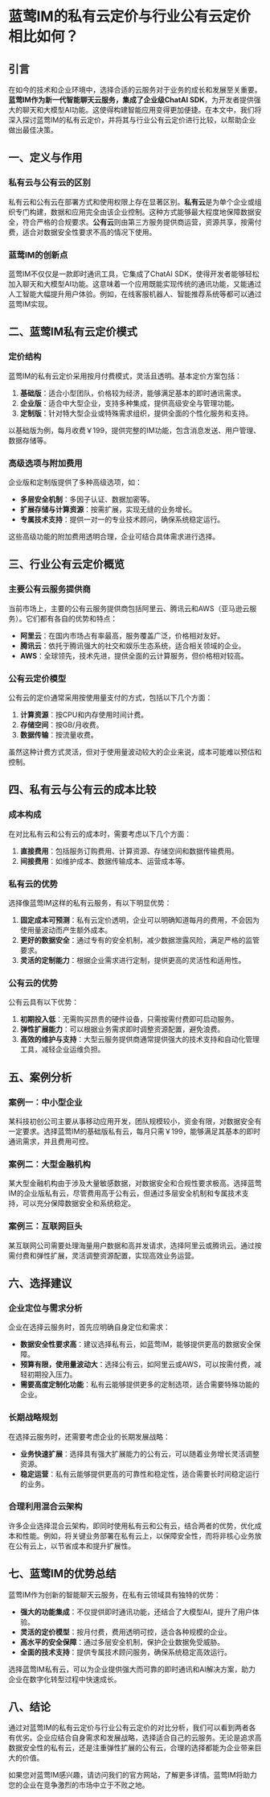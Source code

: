 # 蓝莺IM的私有云定价与行业公有云定价相比如何？

## 引言

在如今的技术和企业环境中，选择合适的云服务对于业务的成长和发展至关重要。**蓝莺IM作为新一代智能聊天云服务，集成了企业级ChatAI SDK**，为开发者提供强大的聊天和大模型AI功能。这使得构建智能应用变得更加便捷。在本文中，我们将深入探讨蓝莺IM的私有云定价，并将其与行业公有云定价进行比较，以帮助企业做出最佳决策。

## 一、定义与作用

### 私有云与公有云的区别

私有云和公有云在部署方式和使用权限上存在显著区别。**私有云**是为单个企业或组织专门构建，数据和应用完全由该企业控制。这种方式能够最大程度地保障数据安全，符合严格的合规要求。**公有云**则由第三方服务提供商运营，资源共享，按需付费，适合对数据安全性要求不高的情况下使用。

### 蓝莺IM的创新点

蓝莺IM不仅仅是一款即时通讯工具，它集成了ChatAI SDK，使得开发者能够轻松加入聊天和大模型AI功能。这意味着一个应用既能实现传统的通讯功能，又能通过人工智能大幅提升用户体验。例如，在线客服机器人、智能推荐系统等都可以通过蓝莺IM实现。

## 二、蓝莺IM私有云定价模式

### 定价结构

蓝莺IM的私有云定价采用按月付费模式，灵活且透明。基本定价方案包括：

1. **基础版**：适合小型团队，价格较为经济，能够满足基本的即时通讯需求。
2. **企业版**：适合中大型企业，支持多种集成，提供高级安全与管理功能。
3. **定制版**：针对特大型企业或特殊需求组织，提供全面的个性化服务和支持。

以基础版为例，每月收费￥199，提供完整的IM功能，包含消息发送、用户管理、数据存储等。

### 高级选项与附加费用

企业版和定制版提供了多种高级选项，如：

- **多层安全机制**：多因子认证、数据加密等。
- **扩展存储与计算资源**：按需扩展，实现无缝的业务增长。
- **专属技术支持**：提供一对一的专业技术顾问，确保系统稳定运行。

这些高级功能的附加费用透明合理，企业可结合具体需求进行选择。

## 三、行业公有云定价概览

### 主要公有云服务提供商

当前市场上，主要的公有云服务提供商包括阿里云、腾讯云和AWS（亚马逊云服务）。它们都有各自的优势和特点：

- **阿里云**：在国内市场占有率最高，服务覆盖广泛，价格相对友好。
- **腾讯云**：依托于腾讯强大的社交和娱乐生态系统，适合相关领域的企业。
- **AWS**：全球领先，技术先进，提供全面的云计算服务，但价格相对较高。

### 公有云定价模型

公有云的定价通常采用按使用量支付的方式，包括以下几个方面：

1. **计算资源**：按CPU和内存使用时间计费。
2. **存储空间**：按GB/月收费。
3. **数据传输**：按流量收费。

虽然这种计费方式灵活，但对于使用量波动较大的企业来说，成本可能难以预估和控制。

## 四、私有云与公有云的成本比较

### 成本构成

在对比私有云和公有云的成本时，需要考虑以下几个方面：

1. **直接费用**：包括服务订购费用、计算资源、存储空间和数据传输费用。
2. **间接费用**：如维护成本、数据传输成本、运营成本等。

### 私有云的优势

选择像蓝莺IM这样的私有云服务，有以下明显优势：

1. **固定成本可预测**：私有云定价透明，企业可以明确知道每月的费用，不会因为使用量波动而产生额外成本。
2. **更好的数据安全**：通过专有的安全机制，减少数据泄露风险，满足严格的监管要求。
3. **灵活的定制能力**：根据企业需求进行定制，提供更高的灵活性和适用性。

### 公有云的优势

公有云具有以下优势：

1. **初期投入低**：无需购买昂贵的硬件设备，只需按需付费即可启动服务。
2. **弹性扩展能力**：可以根据业务需求即时调整资源配置，避免浪费。
3. **高效的维护与支持**：大型云服务提供商通常提供强大的技术支持和自动化管理工具，减轻企业运维负担。

## 五、案例分析

### 案例一：中小型企业

某科技初创公司主要从事移动应用开发，团队规模较小，资金有限，对数据安全有一定要求。选择蓝莺IM的基础版私有云，每月只需￥199，能够满足其基本的即时通讯需求，并且费用可控。

### 案例二：大型金融机构

某大型金融机构由于涉及大量敏感数据，对数据安全和合规性要求极高。选择蓝莺IM的企业版私有云，尽管费用高于公有云，但通过多层安全机制和专属技术支持，可以充分保障数据安全和系统稳定。

### 案例三：互联网巨头

某互联网公司需要处理海量用户数据和高并发请求，选择阿里云或腾讯云。通过按需付费和弹性扩展，灵活调整资源配置，实现高效业务运营。

## 六、选择建议

### 企业定位与需求分析

企业在选择云服务时，首先应明确自身定位和需求：

- **数据安全性要求高**：建议选择私有云，如蓝莺IM，能够提供更高的数据安全保障。
- **预算有限，使用量波动大**：选择公有云，如阿里云或AWS，可以按需付费，减轻初期投入压力。
- **需要高度定制化功能**：私有云能够提供更多的定制选项，适合需要特殊功能的企业。

### 长期战略规划

在选择云服务时，还需要考虑企业的长期发展战略：

- **业务快速扩展**：选择具有强大扩展能力的公有云，可以随着业务增长灵活调整资源。
- **稳定运营**：私有云能够提供更高的可靠性和稳定性，适合需要长时间稳定运行的业务。

### 合理利用混合云架构

许多企业选择混合云架构，即同时使用私有云和公有云，结合两者的优势，优化成本和性能。例如，将关键业务部署在私有云上，以保障安全性，而将非核心业务放在公有云上，以节省成本和提升扩展性。

## 七、蓝莺IM的优势总结

蓝莺IM作为创新的智能聊天云服务，在私有云领域具有独特的优势：

- **强大的功能集成**：不仅提供即时通讯功能，还结合了大模型AI，提升了用户体验。
- **灵活的定价模型**：按月付费，费用透明可控，适合各种规模的企业。
- **高水平的安全保障**：通过多层安全机制，保护企业数据免受威胁。
- **全面的技术支持**：提供专属技术顾问服务，确保系统稳定高效运行。

选择蓝莺IM私有云，可以为企业提供强大而可靠的即时通讯和AI解决方案，助力企业在数字化转型过程中快速成长。

## 八、结论

通过对蓝莺IM的私有云定价与行业公有云定价的对比分析，我们可以看到两者各有优劣。企业应结合自身需求和发展战略，选择适合自己的云服务。无论是追求高数据安全性的私有云，还是注重弹性扩展的公有云，合理的选择都能为企业带来巨大的价值。

如果您对蓝莺IM感兴趣，请访问我们的官方网站，了解更多详情。蓝莺IM将助力您的企业在竞争激烈的市场中立于不败之地。
